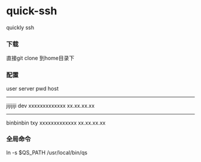 # quick-ssh

quickly ssh 
### 下载

直接git clone 到home目录下
### 配置

user             server    pwd                         host
***
jijijiji         dev       xxxxxxxxxxxxx               xx.xx.xx.xx
***
binbinbin        txy       xxxxxxxxxxxxx               xx.xx.xx.xx

### 全局命令

ln -s $QS_PATH  /usr/local/bin/qs

